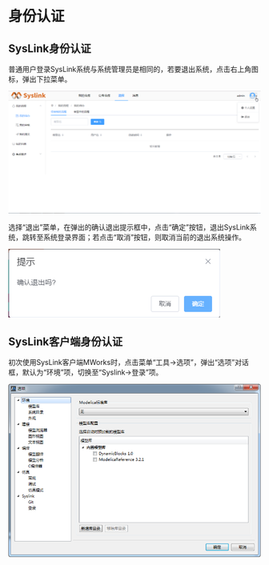 # 身份认证

## SysLink身份认证

普通用户登录SysLink系统与系统管理员是相同的，若要退出系统，点击右上角图标，弹出下拉菜单。

![&#x9000;&#x51FA;&#x7CFB;&#x7EDF;](.gitbook/assets/syslink-ren-zheng-1.png)

选择“退出”菜单，在弹出的确认退出提示框中，点击“确定”按钮，退出SysLink系统，跳转至系统登录界面；若点击“取消”按钮，则取消当前的退出系统操作。

![&#x662F;&#x5426;&#x9000;&#x51FA;&#x7CFB;&#x7EDF;](.gitbook/assets/syslink-ren-zheng-2.png)

## SysLink客户端身份认证

初次使用SysLink客户端MWorks时，点击菜单“工具→选项”，弹出“选项”对话框，默认为“环境”项，切换至“Syslink→登录”项。

![&#x201C;&#x9009;&#x9879;&#x201D;&#x5BF9;&#x8BDD;&#x6846;](.gitbook/assets/syslink-ke-hu-duan-ren-zheng-1.png)

